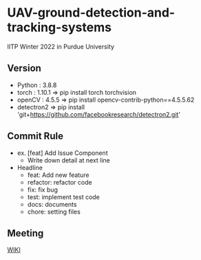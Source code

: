 # UAV-ground-detection-and-tracking-systems
IITP Winter 2022 in Purdue University

## Version
- Python : 3.8.8
- torch : 1.10.1 => pip install torch torchvision
- openCV : 4.5.5 => pip install opencv-contrib-python==4.5.5.62
- detectron2 => pip install 'git+https://github.com/facebookresearch/detectron2.git'

## Commit Rule
- ex. [feat] Add Issue Component
    - Write down detail at next line
- Headline
    - feat: Add new feature
    - refactor: refactor code
    - fix: fix bug
    - test: implement test code
    - docs: documents
    - chore: setting files

## Meeting

[WIKI](https://github.com/Bikini-city/UAV-ground-detection-and-tracking-systems/wiki)
